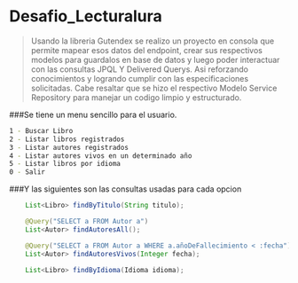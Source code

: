# Desafio_Lecturalura

>Usando la libreria Gutendex se realizo un proyecto en consola que permite mapear esos datos del endpoint, 
>crear sus respectivos modelos para guardalos en base de datos y luego poder interactuar con las consultas
>JPQL Y Delivered Querys. Asi reforzando conocimientos y logrando cumplir con las especificaciones solicitadas.
>Cabe resaltar que se hizo el respectivo Modelo Service Repository para manejar un codigo limpio y estructurado.

###Se tiene un menu sencillo para el usuario.

```sh
1 - Buscar Libro
2 - Listar libros registrados
3 - Listar autores registrados
4 - Listar autores vivos en un determinado año
5 - Listar libros por idioma
0 - Salir
```

###Y las siguientes son las consultas usadas para cada opcion


```java
    List<Libro> findByTitulo(String titulo);

    @Query("SELECT a FROM Autor a")
    List<Autor> findAutoresAll();

    @Query("SELECT a FROM Autor a WHERE a.añoDeFallecimiento < :fecha")
    List<Autor> findAutoresVivos(Integer fecha);

    List<Libro> findByIdioma(Idioma idioma);
```
